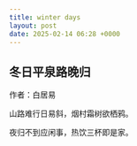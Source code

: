 ```yaml
---
title: winter days
layout: post
date: 2025-02-14 06:28 +0000
---
```


 ## 冬日平泉路晚归

作者：白居易 

山路难行日易斜，烟村霜树欲栖鸦。

夜归不到应闲事，热饮三杯即是家。

